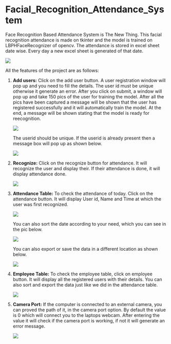 # Facial_Recognition_Attendance_System

Face Recognition Based Attendance System is The New Thing. This facial recognition attendance is made on tkinter and the model is trained on LBPHFaceRecognizer of opencv. The attendance is stored in excel sheet date wise. Every day a new excel sheet is generated of that date.


![](Images/GUI1.PNG)


All the features of the project are as follows:

1. **Add users:**
   Click on the add user button. A user registration window will pop up and you need to fill the details. The user id must be unique otherwise it generate an error. After you        click on submit, a window will pop up and take 150 pics of the user for training the model. After all the pics have been captured a message will be shown that the user has        registered successfully and it will automatically train the model. At the end, a message will be shown stating that the model is ready for reecognition.


   ![](Images/Add_user_interface.PNG)
   
   
   The userid should be unique. If the userid is already present then a message box will pop up as shown below.
   
   
   ![](Images/image1.PNG)
   

2. **Recognize:**
   Click on the recognize button for attendance. It will recognize the user and display their. If their attendance is done, it will display attendance done.
   
   ![](Images/Recog_window.PNG)
   
   
3. **Attendance Table:**
   To check the attendance of today. Click on the attendance button. It will display User id, Name and Time at which the user was first recognized.
  
   
   ![](Images/attendance1.png)  
   
   
   You can also sort the date according to your need, which you can see in the pic below.
   
   
   ![](Images/attendance2.png)
   
   
   You can also export or save the data in a different location as shown below.
   
   
   ![](Images/attendance3.png)
   
   
   
4. **Employee Table:**
   To check the employee table, click on employee button. It will display all the registered users with their details. You can also sort and export the data just like we did in the attendance table.
   
   ![](Images/employee.png)
   


5. **Camera Port:**
   If the computer is connected to an external camera, you can proved the path of it, in the camera port option. By default the value is 0 which will connect you to the laptops 
   webcam. After entering the value it will check if the camera port is working, if not it will generate an error message.
   
   ![](Images/image2.PNG)

